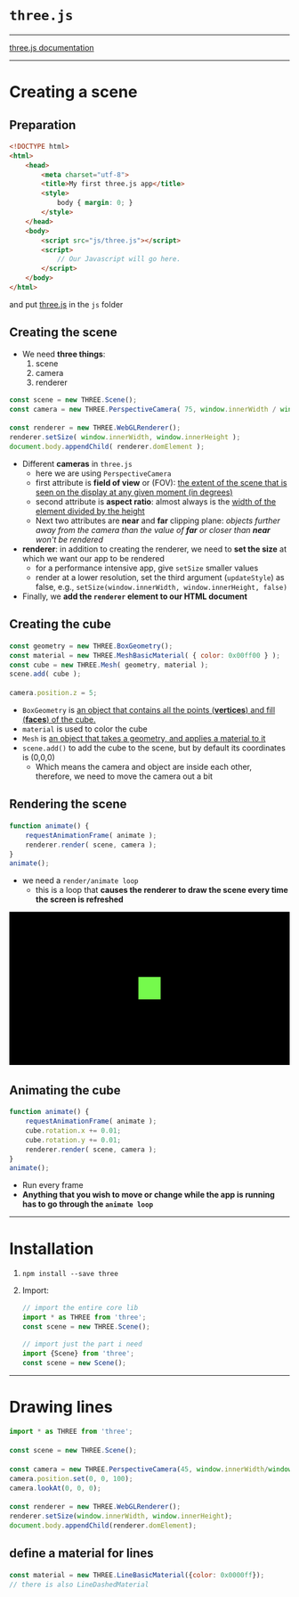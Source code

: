 # `three.js`

---

[three.js documentation](https://threejs.org/docs/index.html#manual/en/introduction/Creating-a-scene)

---

# Creating a scene

## Preparation

```html
<!DOCTYPE html>
<html>
	<head>
		<meta charset="utf-8">
		<title>My first three.js app</title>
		<style>
			body { margin: 0; }
		</style>
	</head>
	<body>
		<script src="js/three.js"></script>
		<script>
			// Our Javascript will go here.
		</script>
	</body>
</html>
```

and put [three.js](https://threejs.org/build/three.js) in the `js` folder

## Creating the scene

- We need **three things**:
	1. scene
	2. camera
	3. renderer

```javascript
const scene = new THREE.Scene();
const camera = new THREE.PerspectiveCamera( 75, window.innerWidth / window.innerHeight, 0.1, 1000 );

const renderer = new THREE.WebGLRenderer();
renderer.setSize( window.innerWidth, window.innerHeight );
document.body.appendChild( renderer.domElement );
```

- Different **cameras** in `three.js`
	- here we are using `PerspectiveCamera`
	- first attribute is **field of view** or (FOV): <u>the extent of the scene that is seen on the display at any given moment (in degrees)</u>
	- second attribute is **aspect ratio**: almost always is the <u>width of the element divided by the height</u>
	- Next two attributes are **near** and **far** clipping plane: *objects further away from the camera than the value of **far** or closer than **near** won't be rendered*
- **renderer**: in addition to creating the renderer, we need to **set the size** at which we want our app to be rendered
	- for a performance intensive app, give `setSize` smaller values
	- render at a lower resolution, set the third argument (`updateStyle`) as false, e.g., `setSize(window.innerWidth, window.innerHeight, false)`
- Finally, we **add the `renderer` element to our HTML document**

## Creating the cube

```js
const geometry = new THREE.BoxGeometry();
const material = new THREE.MeshBasicMaterial( { color: 0x00ff00 } );
const cube = new THREE.Mesh( geometry, material );
scene.add( cube );

camera.position.z = 5;
```

- `BoxGeometry` is <u>an object that contains all the points (**vertices**) and fill (**faces**) of the cube.</u>
- `material` is used to color the cube
- `Mesh` is <u>an object that takes a geometry, and applies a material to it</u>
- `scene.add()` to add the cube to the scene, but by default its coordinates is (0,0,0)
	- Which means the camera and object are inside each other, therefore, we need to move the camera out a bit

## Rendering the scene

```javascript
function animate() {
	requestAnimationFrame( animate );
	renderer.render( scene, camera );
}
animate();
```

- we need a `render/animate loop`
	- this is a loop that **causes the renderer to draw the scene every time the screen is refreshed**

![product so far](img/cube.png)

## Animating the cube

```javascript
function animate() {
	requestAnimationFrame( animate );
    cube.rotation.x += 0.01;
	cube.rotation.y += 0.01;
	renderer.render( scene, camera );
}
animate();
```

- Run every frame
- **Anything that you wish to move or change while the app is running has to go through the `animate loop`**

---

# Installation

1. `npm install --save three`

2. Import:

	````javascript
	// import the entire core lib
	import * as THREE from 'three';
	const scene = new THREE.Scene();
	````

	```javascript
	// import just the part i need
	import {Scene} from 'three';
	const scene = new Scene();
	```

---

# Drawing lines

```javascript
import * as THREE from 'three';

const scene = new THREE.Scene();

const camera = new THREE.PerspectiveCamera(45, window.innerWidth/window.innerHeight, 1, 500);
camera.position.set(0, 0, 100);
camera.lookAt(0, 0, 0);

const renderer = new THREE.WebGLRenderer();
renderer.setSize(window.innerWidth, window.innerHeight);
document.body.appendChild(renderer.domElement);
```

## define a material for lines

```javascript
const material = new THREE.LineBasicMaterial({color: 0x0000ff});
// there is also LineDashedMaterial
```

